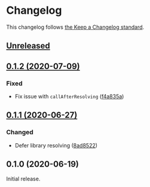 # Changelog

This changelog follows [the Keep a Changelog standard](https://keepachangelog.com).

## [Unreleased](https://github.com/khatabwedaa/blade-css-icons/compare/0.1.2...master)

## [0.1.2 (2020-07-09)](https://github.com/khatabwedaa/blade-css-icons/compare/0.1.1...0.1.2)

### Fixed
- Fix issue with `callAfterResolving` ([f4a835a](https://github.com/khatabwedaa/blade-css-icons/commit/f4a835aabe800e0ed3af16e9ef16e789b65d7c90))

## [0.1.1 (2020-06-27)](https://github.com/khatabwedaa/blade-css-icons/compare/0.1.0...0.1.1)

### Changed
- Defer library resolving ([8ad8522](https://github.com/khatabwedaa/blade-css-icons/commit/8ad85222aad73027998fc9ece4420ac0073bea3d))

## 0.1.0 (2020-06-19)

Initial release.
